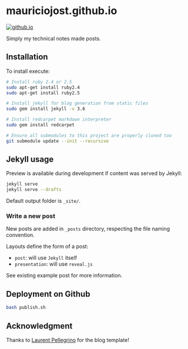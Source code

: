 # mauriciojost.github.io

[![github.io](https://img.shields.io/badge/github-io-22bb22.svg)](https://mauriciojost.github.io/)

Simply my technical notes made posts. 

## Installation

To install execute:

```bash
# Install ruby 2.4 or 2.5
sudo apt-get install ruby2.4
sudo apt-get install ruby2.5

# Install jekyll for blog generation from static files
sudo gem install jekyll -v 3.6

# Install redcarpet markdown interpreter
sudo gem install redcarpet

# Ensure all submodules to this project are properly cloned too
git submodule update --init --recursive
```


## Jekyll usage

Preview is available during development if content was served by Jekyll:

```bash
jekyll serve
jekyll serve --drafts
```

Default output folder is `_site/`.

### Write a new post

New posts are added in `_posts` directory, respecting the file naming convention.

Layouts define the form of a post:

- `post`: will use `Jekyll` itself
- `presentation`: will use `reveal.js`

See existing example post for more information. 

## Deployment on Github

```bash
bash publish.sh
```

## Acknowledgment

Thanks to [Laurent Pellegrino](http://www.pellegrino.link/) for the blog template!
